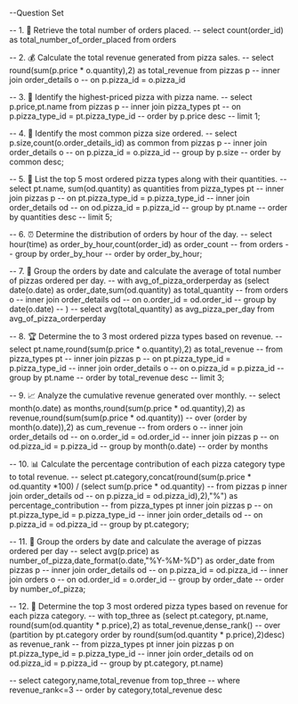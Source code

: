 --Question Set


-- 1. 🧾 Retrieve the total number of orders placed.
-- select count(order_id) as total_number_of_order_placed from orders

-- 2. 💰 Calculate the total revenue generated from pizza sales.
-- select round(sum(p.price * o.quantity),2) as total_revenue from pizzas p
-- inner join order_details o
-- on p.pizza_id = o.pizza_id

-- 3. 🍕 Identify the highest-priced pizza with pizza name.
-- select p.price,pt.name from pizzas p 
-- inner join pizza_types pt
-- on p.pizza_type_id = pt.pizza_type_id
-- order by p.price desc
-- limit 1;

-- 4. 📏 Identify the most common pizza size ordered.
-- select p.size,count(o.order_details_id) as common from pizzas p
-- inner join order_details o
-- on p.pizza_id = o.pizza_id
-- group by p.size
-- order by common desc;

-- 5. 🥇 List the top 5 most ordered pizza types along with their quantities.
-- select pt.name, sum(od.quantity) as quantities from pizza_types pt
-- inner join pizzas p
-- on pt.pizza_type_id = p.pizza_type_id
-- inner join order_details od
-- on od.pizza_id = p.pizza_id
-- group by pt.name
-- order by quantities desc
-- limit 5;

-- 6. ⏰ Determine the distribution of orders by hour of the day.
-- select hour(time) as order_by_hour,count(order_id) as order_count
-- from orders
-- group by order_by_hour
-- order by order_by_hour;

-- 7. 📅 Group the orders by date and calculate the average of total number of pizzas ordered per day.
-- with avg_of_pizza_orderperday as (select date(o.date) as order_date,sum(od.quantity) as total_quantity
-- from orders o
-- inner join order_details od
-- on o.order_id = od.order_id
-- group by date(o.date)
-- )
-- select avg(total_quantity) as avg_pizza_per_day from avg_of_pizza_orderperday

-- 8. 🏆 Determine the to 3 most ordered pizza types based on revenue.
-- select pt.name,round(sum(p.price * o.quantity),2) as total_revenue
-- from pizza_types pt 
-- inner join pizzas p
-- on pt.pizza_type_id = p.pizza_type_id
-- inner join order_details o
-- on o.pizza_id = p.pizza_id
-- group by pt.name
-- order by total_revenue desc
-- limit 3;

-- 9. 📈 Analyze the cumulative revenue generated over monthly.
-- select month(o.date) as months,round(sum(p.price * od.quantity),2) as revenue,round(sum(sum(p.price * od.quantity))
-- over (order by month(o.date)),2) as cum_revenue
-- from orders o
-- inner join order_details od
-- on o.order_id = od.order_id
-- inner join pizzas p
-- on od.pizza_id = p.pizza_id
-- group by month(o.date)
-- order by months

-- 10. 📊 Calculate the percentage contribution of each pizza category type to total revenue.
-- select pt.category,concat(round(sum(p.price * od.quantity *100) / (select sum(p.price * od.quantity)
-- from pizzas p inner join order_details od
-- on p.pizza_id = od.pizza_id),2),"%") as percentage_contribution
-- from pizza_types pt inner join pizzas p
-- on pt.pizza_type_id = p.pizza_type_id
-- inner join order_details od
-- on p.pizza_id = od.pizza_id
-- group by pt.category;

-- 11. 📆 Group the orders by date and calculate the average of pizzas ordered per day 
-- select avg(p.price) as number_of_pizza,date_format(o.date,"%Y-%M-%D") as order_date from pizzas p
-- inner join order_details od
-- on p.pizza_id = od.pizza_id
-- inner join orders o
-- on od.order_id = o.order_id 
-- group by order_date
-- order by number_of_pizza;

-- 12. 🥇 Determine the top 3 most ordered pizza types based on revenue for each pizza category.
-- with top_three as (select pt.category, pt.name, round(sum(od.quantity * p.price),2) as total_revenue,dense_rank()
-- over (partition by pt.category order by round(sum(od.quantity * p.price),2)desc) as revenue_rank
-- from pizza_types pt inner join pizzas p on pt.pizza_type_id = p.pizza_type_id
-- inner join order_details od on od.pizza_id = p.pizza_id
-- group by pt.category, pt.name)

-- select category,name,total_revenue from top_three
-- where revenue_rank<=3
-- order by category,total_revenue desc
